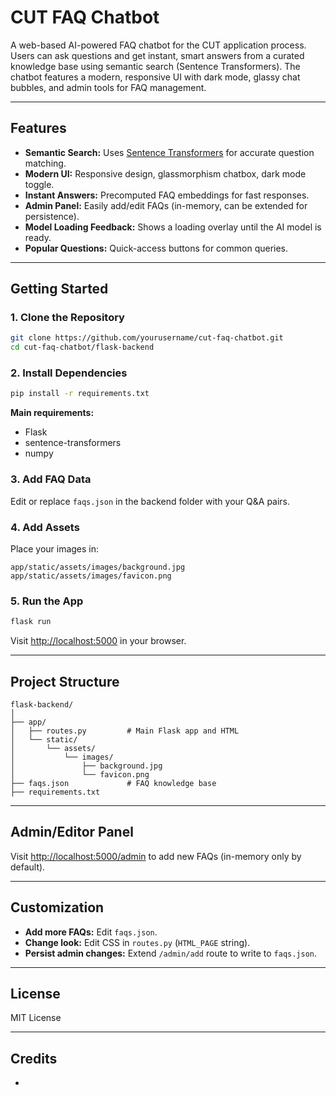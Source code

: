 # CUT FAQ Chatbot

A web-based AI-powered FAQ chatbot for the CUT application process. Users can ask questions and get instant, smart answers from a curated knowledge base using semantic search (Sentence Transformers). The chatbot features a modern, responsive UI with dark mode, glassy chat bubbles, and admin tools for FAQ management.

---

## Features

- **Semantic Search:** Uses [Sentence Transformers](https://www.sbert.net/) for accurate question matching.
- **Modern UI:** Responsive design, glassmorphism chatbox, dark mode toggle.
- **Instant Answers:** Precomputed FAQ embeddings for fast responses.
- **Admin Panel:** Easily add/edit FAQs (in-memory, can be extended for persistence).
- **Model Loading Feedback:** Shows a loading overlay until the AI model is ready.
- **Popular Questions:** Quick-access buttons for common queries.

---

## Getting Started

### 1. Clone the Repository

```bash
git clone https://github.com/yourusername/cut-faq-chatbot.git
cd cut-faq-chatbot/flask-backend
```

### 2. Install Dependencies

```bash
pip install -r requirements.txt
```

**Main requirements:**
- Flask
- sentence-transformers
- numpy

### 3. Add FAQ Data

Edit or replace `faqs.json` in the backend folder with your Q&A pairs.

### 4. Add Assets

Place your images in:
```
app/static/assets/images/background.jpg
app/static/assets/images/favicon.png
```

### 5. Run the App

```bash
flask run
```

Visit [http://localhost:5000](http://localhost:5000) in your browser.

---

## Project Structure

```
flask-backend/
│
├── app/
│   ├── routes.py         # Main Flask app and HTML
│   └── static/
│       └── assets/
│           └── images/
│               ├── background.jpg
│               └── favicon.png
├── faqs.json             # FAQ knowledge base
├── requirements.txt
```

---

## Admin/Editor Panel

Visit [http://localhost:5000/admin](http://localhost:5000/admin) to add new FAQs (in-memory only by default).

---

## Customization

- **Add more FAQs:** Edit `faqs.json`.
- **Change look:** Edit CSS in `routes.py` (`HTML_PAGE` string).
- **Persist admin changes:** Extend `/admin/add` route to write to `faqs.json`.

---

## License

MIT License

---

## Credits

-
